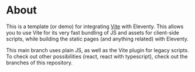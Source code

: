 # About

This is a template (or demo) for integrating [Vite](https://vitejs.dev) with Eleventy. This allows you to use Vite for its very fast bundling of JS and assets for client-side scripts, while building the static pages (and anything related) with Eleventy.

This main branch uses plain JS, as well as the Vite plugin for legacy scripts. To check out other possibilities (react, react with typescript), check out the branches of this repository.
